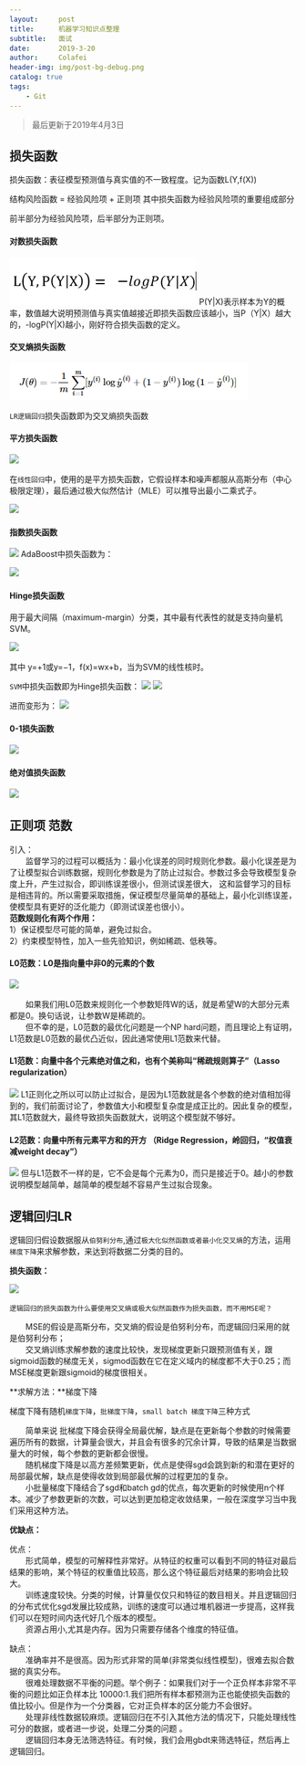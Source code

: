 ```yaml
---
layout:     post
title:      机器学习知识点整理
subtitle:   面试
date:       2019-3-20
author:     Colafei
header-img: img/post-bg-debug.png
catalog: true
tags:
    - Git
---
```



>最后更新于2019年4月3日

## 损失函数

损失函数：表征模型预测值与真实值的不一致程度。记为函数L(Y,f(X))

结构风险函数 = 经验风险项  +  正则项  其中损失函数为经验风险项的重要组成部分

前半部分为经验风险项，后半部分为正则项。

#### 对数损失函数

![](/img/post/20190320/1.png)
P(Y|X)表示样本为Y的概率，数值越大说明预测值与真实值越接近即损失函数应该越小，当P（Y|X）越大的，-logP(Y|X)越小，刚好符合损失函数的定义。



#### 交叉熵损失函数

![](/img/post/20190320/12.png)

``` LR逻辑回归 ```损失函数即为交叉熵损失函数

#### 平方损失函数

![](/img/post/20190320/2.png)

在``` 线性回归 ```中，使用的是平方损失函数，它假设样本和噪声都服从高斯分布（中心极限定理），最后通过极大似然估计（MLE）可以推导出最小二乘式子。

![](/img/post/20190320/3.png)

#### 指数损失函数

![](/img/post/20190320/4.png)
AdaBoost中损失函数为：

![](/img/post/20190320/5.png)
#### Hinge损失函数

用于最大间隔（maximum-margin）分类，其中最有代表性的就是支持向量机SVM。

![](/img/post/20190320/6.png)

其中 y=+1或y=−1，f(x)=wx+b，当为SVM的线性核时。

``` SVM ```中损失函数即为Hinge损失函数：
![](/img/post/20190320/7.png)
![](/img/post/20190320/8.png)

进而变形为：
![](/img/post/20190320/9.png)

#### 0-1损失函数
![](/img/post/20190320/10.png)

#### 绝对值损失函数
![](/img/post/20190320/11.png)

## 正则项 范数
引入：<br />
&emsp;&emsp;监督学习的过程可以概括为：最小化误差的同时规则化参数。最小化误差是为了让模型拟合训练数据，规则化参数是为了防止过拟合。参数过多会导致模型复杂度上升，产生过拟合，即训练误差很小，但测试误差很大，
这和监督学习的目标是相违背的。所以需要采取措施，保证模型尽量简单的基础上，最小化训练误差，使模型具有更好的泛化能力（即测试误差也很小）。<br />
**范数规则化有两个作用：**<br />
1）保证模型尽可能的简单，避免过拟合。<br />
2）约束模型特性，加入一些先验知识，例如稀疏、低秩​等。<br />

#### L0范数：L0是指向量中非0的元素的个数

![](/img/post/20190320/14.png)

&emsp;&emsp;如果我们用L0范数来规则化一个参数矩阵W的话，就是希望W的大部分元素都是0。换句话说，让参数W是稀疏的。<br />
&emsp;&emsp;但不幸的是，L0范数的最优化问题是一个NP hard问题，而且理论上有证明，L1范数是L0范数的最优凸近似，因此通常使用L1范数来代替。<br />

#### L1范数：向量中各个元素绝对值之和，也有个美称叫“稀疏规则算子”（Lasso regularization）

![](/img/post/20190320/15.png)
L1正则化之所以可以防止过拟合，是因为L1范数就是各个参数的绝对值相加得到的，我们前面讨论了，参数值大小和模型复杂度是成正比的。因此复杂的模型，其L1范数就大，最终导致损失函数就大，说明这个模型就不够好。

#### L2范数：向量中所有元素平方和的开方 （Ridge Regression，岭回归，“权值衰减weight decay”）

![](/img/post/20190320/16.png)
但与L1范数不一样的是，它不会是每个元素为0，而只是接近于0。越小的参数说明模型越简单，越简单的模型越不容易产生过拟合现象。<br />


## 逻辑回归LR

逻辑回归假设数据服从``` 伯努利分布 ```,通过``` 极大化似然函数或者最小化交叉熵 ```的方法，运用``` 梯度下降 ```来求解参数，来达到将数据二分类的目的。

**损失函数：**

![](/img/post/20190320/13.png)

``` 逻辑回归的损失函数为什么要使用交叉熵或极大似然函数作为损失函数，而不用MSE呢？ ```
   
&emsp;&emsp;MSE的假设是高斯分布，交叉熵的假设是伯努利分布，而逻辑回归采用的就是伯努利分布；<br />
&emsp;&emsp;交叉熵训练求解参数的速度比较快，发现梯度更新只跟预测值有关，跟sigmoid函数的梯度无关，sigmod函数在它在定义域内的梯度都不大于0.25；而MSE梯度更新跟sigmoid的梯度很相关。

**求解方法：**梯度下降

梯度下降有随机``` 梯度下降 ```，``` 批梯度下降 ```，``` small batch 梯度下降 ```三种方式

&emsp;&emsp;简单来说 批梯度下降会获得全局最优解，缺点是在更新每个参数的时候需要遍历所有的数据，计算量会很大，并且会有很多的冗余计算，导致的结果是当数据量大的时候，每个参数的更新都会很慢。<br />
&emsp;&emsp;随机梯度下降是以高方差频繁更新，优点是使得sgd会跳到新的和潜在更好的局部最优解，缺点是使得收敛到局部最优解的过程更加的复杂。<br />
&emsp;&emsp;小批量梯度下降结合了sgd和batch gd的优点，每次更新的时候使用n个样本。减少了参数更新的次数，可以达到更加稳定收敛结果，一般在深度学习当中我们采用这种方法。<br />

**优缺点：** 

优点：<br />
&emsp;&emsp;形式简单，模型的可解释性非常好。从特征的权重可以看到不同的特征对最后结果的影响，某个特征的权重值比较高，那么这个特征最后对结果的影响会比较大。<br />
&emsp;&emsp;训练速度较快。分类的时候，计算量仅仅只和特征的数目相关。并且逻辑回归的分布式优化sgd发展比较成熟，训练的速度可以通过堆机器进一步提高，这样我们可以在短时间内迭代好几个版本的模型。<br />
&emsp;&emsp;资源占用小,尤其是内存。因为只需要存储各个维度的特征值。<br />

缺点：<br />
&emsp;&emsp;准确率并不是很高。因为形式非常的简单(非常类似线性模型)，很难去拟合数据的真实分布。<br />
&emsp;&emsp;很难处理数据不平衡的问题。举个例子：如果我们对于一个正负样本非常不平衡的问题比如正负样本比 10000:1.我们把所有样本都预测为正也能使损失函数的值比较小。但是作为一个分类器，它对正负样本的区分能力不会很好。<br />
&emsp;&emsp;处理非线性数据较麻烦。逻辑回归在不引入其他方法的情况下，只能处理线性可分的数据，或者进一步说，处理二分类的问题 。<br />
&emsp;&emsp;逻辑回归本身无法筛选特征。有时候，我们会用gbdt来筛选特征，然后再上逻辑回归。

